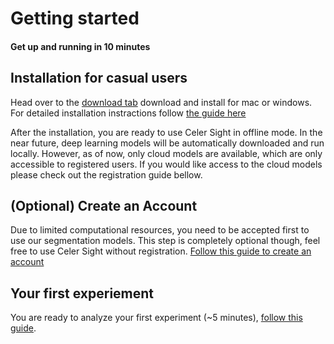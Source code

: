 # Getting started
#### Get up and running in 10 minutes

## Installation for casual users

Head over to the [download tab](http://www.biomarkerimaging.com) download and install for mac or windows. For detailed installation instractions follow [the guide here](normal-installation-guide.md)

After the installation, you are ready to use Celer Sight in offline mode. In the near future, deep learning models will be automatically downloaded and run locally. However, as of now, only cloud models are available, which are only accessible to registered users. If you would like access to the cloud models please check out the registration guide bellow.


## (Optional) Create an Account
Due to limited computational resources, you need to be accepted first to use our segmentation models. This step is completely optional though, feel free to use Celer Sight without registration.
[Follow this guide to create an account](account-setup.md)

## Your first experiement

You are ready to analyze your first experiment (~5 minutes), [follow this guide](simple-experiment).

